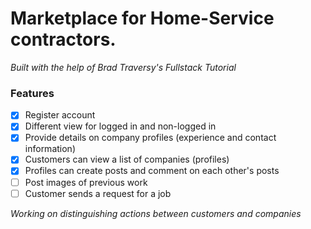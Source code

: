 # Marketplace for Home-Service contractors. 
*Built with the help of Brad Traversy's Fullstack Tutorial*

### Features
- [x] Register account
- [x] Different view for logged in and non-logged in
- [x] Provide details on company profiles (experience and contact information)
- [x] Customers can view a list of companies (profiles)
- [x] Profiles can create posts and comment on each other's posts
- [ ] Post images of previous work
- [ ] Customer sends a request for a job 

_Working on distinguishing actions between customers and companies_
